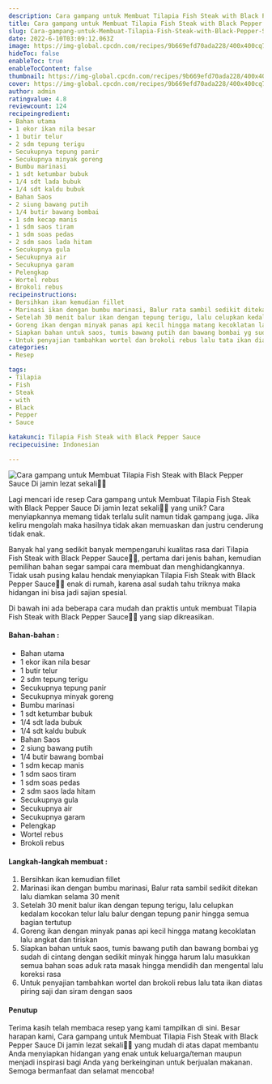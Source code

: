 ```yaml
---
description: Cara gampang untuk Membuat Tilapia Fish Steak with Black Pepper Sauce Di jamin lezat sekali"
title: Cara gampang untuk Membuat Tilapia Fish Steak with Black Pepper Sauce Di jamin lezat sekali
slug: Cara-gampang-untuk-Membuat-Tilapia-Fish-Steak-with-Black-Pepper-Sauce-Di-jamin-lezat-sekali
date: 2022-6-10T03:09:12.063Z
image: https://img-global.cpcdn.com/recipes/9b669efd70ada228/400x400cq70/photo.jpg
hideToc: false
enableToc: true
enableTocContent: false
thumbnail: https://img-global.cpcdn.com/recipes/9b669efd70ada228/400x400cq70/photo.jpg
cover: https://img-global.cpcdn.com/recipes/9b669efd70ada228/400x400cq70/photo.jpg
author: admin
ratingvalue: 4.8
reviewcount: 124
recipeingredient:
- Bahan utama
- 1 ekor ikan nila besar
- 1 butir telur
- 2 sdm tepung terigu
- Secukupnya tepung panir
- Secukupnya minyak goreng
- Bumbu marinasi
- 1 sdt ketumbar bubuk
- 1/4 sdt lada bubuk
- 1/4 sdt kaldu bubuk
- Bahan Saos
- 2 siung bawang putih
- 1/4 butir bawang bombai
- 1 sdm kecap manis
- 1 sdm saos tiram
- 1 sdm soas pedas
- 2 sdm saos lada hitam
- Secukupnya gula
- Secukupnya air
- Secukupnya garam
- Pelengkap
- Wortel rebus
- Brokoli rebus
recipeinstructions:
- Bersihkan ikan kemudian fillet
- Marinasi ikan dengan bumbu marinasi, Balur rata sambil sedikit ditekan lalu diamkan selama 30 menit
- Setelah 30 menit balur ikan dengan tepung terigu, lalu celupkan kedalam kocokan telur lalu balur dengan tepung panir hingga semua bagian tertutup
- Goreng ikan dengan minyak panas api kecil hingga matang kecoklatan lalu angkat dan tiriskan
- Siapkan bahan untuk saos, tumis bawang putih dan bawang bombai yg sudah di cintang dengan sedikit minyak hingga harum lalu masukkan semua bahan soas aduk rata masak hingga mendidih dan mengental lalu koreksi rasa
- Untuk penyajian tambahkan wortel dan brokoli rebus lalu tata ikan diatas piring saji dan siram dengan saos
categories:
- Resep

tags:
- Tilapia
- Fish
- Steak
- with
- Black
- Pepper
- Sauce

katakunci: Tilapia Fish Steak with Black Pepper Sauce
recipecuisine: Indonesian

---
```


![Cara gampang untuk Membuat Tilapia Fish Steak with Black Pepper Sauce Di jamin lezat sekali👩‍🍳](https://img-global.cpcdn.com/recipes/9b669efd70ada228/400x400cq70/photo.jpg)

Lagi mencari ide resep Cara gampang untuk Membuat Tilapia Fish Steak with Black Pepper Sauce Di jamin lezat sekali👩‍🍳 yang unik? Cara menyiapkannya memang tidak terlalu sulit namun tidak gampang juga. Jika keliru mengolah maka hasilnya tidak akan memuaskan dan justru cenderung tidak enak.

Banyak hal yang sedikit banyak mempengaruhi kualitas rasa dari Tilapia Fish Steak with Black Pepper Sauce👩‍🍳, pertama dari jenis bahan, kemudian pemilihan bahan segar sampai cara membuat dan menghidangkannya. Tidak usah pusing kalau hendak menyiapkan Tilapia Fish Steak with Black Pepper Sauce👩‍🍳 enak di rumah, karena asal sudah tahu triknya maka hidangan ini bisa jadi sajian spesial.

Di bawah ini ada beberapa cara mudah dan praktis untuk membuat Tilapia Fish Steak with Black Pepper Sauce👩‍🍳 yang siap dikreasikan.

<!--inarticleads1-->

#### Bahan-bahan :

- Bahan utama
- 1 ekor ikan nila besar
- 1 butir telur
- 2 sdm tepung terigu
- Secukupnya tepung panir
- Secukupnya minyak goreng
- Bumbu marinasi
- 1 sdt ketumbar bubuk
- 1/4 sdt lada bubuk
- 1/4 sdt kaldu bubuk
- Bahan Saos
- 2 siung bawang putih
- 1/4 butir bawang bombai
- 1 sdm kecap manis
- 1 sdm saos tiram
- 1 sdm soas pedas
- 2 sdm saos lada hitam
- Secukupnya gula
- Secukupnya air
- Secukupnya garam
- Pelengkap
- Wortel rebus
- Brokoli rebus

<!--inarticleads2-->

#### Langkah-langkah membuat :

1. Bersihkan ikan kemudian fillet
1. Marinasi ikan dengan bumbu marinasi, Balur rata sambil sedikit ditekan lalu diamkan selama 30 menit
1. Setelah 30 menit balur ikan dengan tepung terigu, lalu celupkan kedalam kocokan telur lalu balur dengan tepung panir hingga semua bagian tertutup
1. Goreng ikan dengan minyak panas api kecil hingga matang kecoklatan lalu angkat dan tiriskan
1. Siapkan bahan untuk saos, tumis bawang putih dan bawang bombai yg sudah di cintang dengan sedikit minyak hingga harum lalu masukkan semua bahan soas aduk rata masak hingga mendidih dan mengental lalu koreksi rasa
1. Untuk penyajian tambahkan wortel dan brokoli rebus lalu tata ikan diatas piring saji dan siram dengan saos

#### Penutup

Terima kasih telah membaca resep yang kami tampilkan di sini. Besar harapan kami, Cara gampang untuk Membuat Tilapia Fish Steak with Black Pepper Sauce Di jamin lezat sekali👩‍🍳 yang mudah di atas dapat membantu Anda menyiapkan hidangan yang enak untuk keluarga/teman maupun menjadi inspirasi bagi Anda yang berkeinginan untuk berjualan makanan. Semoga bermanfaat dan selamat mencoba!